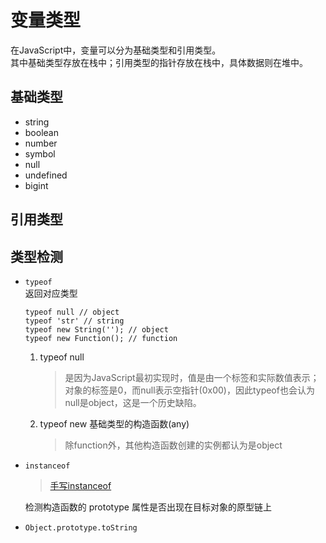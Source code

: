# 变量类型
在JavaScript中，变量可以分为基础类型和引用类型。   
其中基础类型存放在栈中；引用类型的指针存放在栈中，具体数据则在堆中。
## 基础类型
- string
- boolean
- number
- symbol
- null
- undefined
- bigint
## 引用类型
## 类型检测
- `typeof`   
    返回对应类型
    ```
    typeof null // object
    typeof 'str' // string
    typeof new String(''); // object
    typeof new Function(); // function
    ```
  1. typeof null
      > 是因为JavaScript最初实现时，值是由一个标签和实际数值表示；对象的标签是0，而null表示空指针(0x00)，因此typeof也会认为null是object，这是一个历史缺陷。
  2. typeof new 基础类型的构造函数(any)
      > 除function外，其他构造函数创建的实例都认为是object
- `instanceof`   
    > [手写instanceof](/lib/手写代码/常规/insatanceof/index.js)
    
  检测构造函数的 prototype 属性是否出现在目标对象的原型链上
- `Object.prototype.toString`